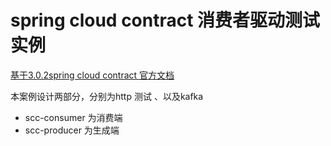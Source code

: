 # spring cloud contract 消费者驱动测试实例

[基于3.0.2spring cloud contract 官方文档](https://docs.spring.io/spring-cloud-contract/docs/3.0.2/reference/htmlsingle)


本案例设计两部分，分别为http 测试 、以及kafka

* scc-consumer 为消费端
* scc-producer 为生成端
